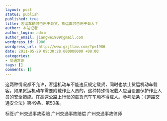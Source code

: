 ```yaml
---
layout: post
status: publish
published: true
title: 客运车辆可否用于载货，货运车可否用于载人？
author: 本站记者
author_login: admin
author_email: jiangwei909@gmail.com
wordpress_id: 1986
wordpress_url: http://www.gzjtlaw.com/?p=1986
date: 2011-05-29 09:30:28.000000000 +08:00
categories:
- 交通常识
tags: []
comments: []
---
```

这两种情况都不允许，客运机动车不能违反规定载货，同时也禁止货运机动车载客。如果货运机动车需要附载作业人员的，这种特殊情况载人应当设置保护作业人员的安全措施。在高速公路上行驶的载货汽车车厢不得载人。参考法条：《道路交通安全法》第49条、第50条。标签:广州交通事故索赔 广州交通事故赔偿 广州交通事故律师
